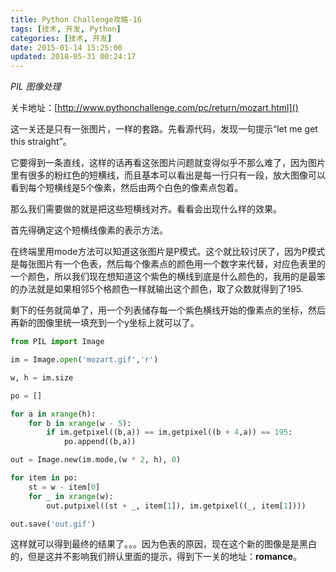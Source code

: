 ```yaml
---
title: Python Challenge攻略-16
tags: [技术, 开发, Python]
categories: [技术, 开发]
date: 2015-01-14 15:25:00
updated: 2018-05-31 00:24:17
---
```


*PIL 图像处理*

<!-- more -->

关卡地址：[http://www.pythonchallenge.com/pc/return/mozart.html]()

这一关还是只有一张图片，一样的套路。先看源代码，发现一句提示“let me get this straight”。

它要得到一条直线，这样的话再看这张图片问题就变得似乎不那么难了，因为图片里有很多的粉红色的短横线，而且基本可以看出是每一行只有一段，放大图像可以看到每个短横线是5个像素，然后由两个白色的像素点包着。

那么我们需要做的就是把这些短横线对齐。看看会出现什么样的效果。

首先得确定这个短横线像素的表示方法。

在终端里用mode方法可以知道这张图片是P模式。这个就比较讨厌了，因为P模式是每张图片有一个色表，然后每个像素点的颜色用一个数字来代替，对应色表里的一个颜色，所以我们现在想知道这个紫色的横线到底是什么颜色的，我用的是最笨的办法就是如果相邻5个格颜色一样就输出这个颜色，取了众数就得到了195.

剩下的任务就简单了，用一个列表储存每一个紫色横线开始的像素点的坐标，然后再新的图像里统一填充到一个y坐标上就可以了。

```python
from PIL import Image

im = Image.open('mozart.gif','r')

w, h = im.size

po = []

for a in xrange(h):
	for b in xrange(w - 5):
		if im.getpixel((b,a)) == im.getpixel((b + 4,a)) == 195:
			po.append((b,a))

out = Image.new(im.mode,(w * 2, h), 0)

for item in po:
	st = w - item[0]
	for _ in xrange(w):
		out.putpixel((st + _, item[1]), im.getpixel((_, item[1])))

out.save('out.gif')
```

这样就可以得到最终的结果了。。。因为色表的原因，现在这个新的图像是是黑白的，但是这并不影响我们辨认里面的提示，得到下一关的地址：**romance**。
